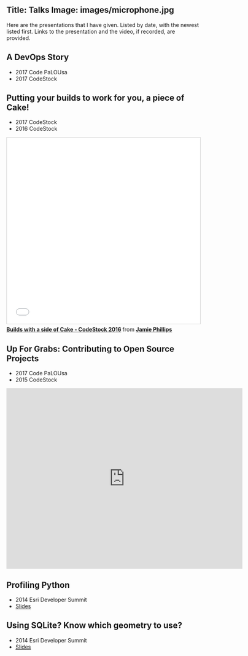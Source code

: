 Title: Talks
Image: images/microphone.jpg
---

Here are the presentations that I have given. Listed by date, with the newest listed first. Links to the presentation and the video, if recorded, are provided.

## A DevOps Story
* 2017 Code PaLOUsa
* 2017 CodeStock

## Putting your builds to work for you, a piece of Cake!
* 2017 CodeStock
* 2016 CodeStock
<iframe src="//www.slideshare.net/slideshow/embed_code/key/iDO3pSHbnMOzXG" width="595" height="485" frameborder="0" marginwidth="0" marginheight="0" scrolling="no" style="border:1px solid #CCC; border-width:1px; margin-bottom:5px; max-width: 100%;" allowfullscreen> </iframe> <div style="margin-bottom:5px"> <strong> <a href="//www.slideshare.net/JamiePhillips15/builds-with-a-side-of-cake-codestock-2016" title="Builds with a side of Cake - CodeStock 2016" target="_blank">Builds with a side of Cake - CodeStock 2016</a> </strong> from <strong><a target="_blank" href="//www.slideshare.net/JamiePhillips15">Jamie Phillips</a></strong> </div>

## Up For Grabs: Contributing to Open Source Projects
* 2017 Code PaLOUsa
* 2015 CodeStock
<iframe src="http://www.slideshare.net/JamiePhillips15/slideshelf" width="615px" height="470px" frameborder="0" marginwidth="0" marginheight="0" scrolling="no" style="border:none;" allowfullscreen webkitallowfullscreen mozallowfullscreen></iframe>

## Profiling Python
* 2014 Esri Developer Summit
* [Slides](https://github.com/phillipsj/py-profilig-presentation-2014)

## Using SQLite? Know which geometry to use?
* 2014 Esri Developer Summit
* [Slides](https://github.com/phillipsj/sqlite-presentation-2014)
